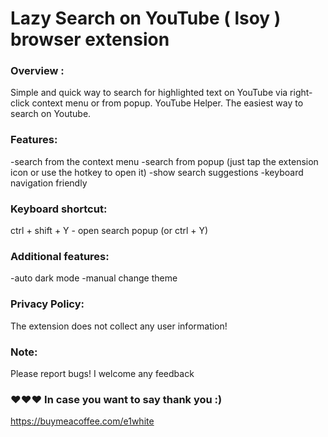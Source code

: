 # Lazy Search on YouTube ( lsoy ) browser extension

### Overview :
  Simple and quick way to search for highlighted text on YouTube via right-click context menu or from popup. YouTube Helper. The easiest way to search on Youtube.

### Features:
  -search from the context menu
  -search from popup (just tap the extension icon or use the hotkey to open it)
  -show search suggestions
  -keyboard navigation friendly

### Keyboard shortcut:
  ctrl + shift + Y - open search popup (or ctrl + Y)

### Additional features:
  -auto dark mode
  -manual change theme

### Privacy Policy:
  The extension does not collect any user information!

### Note:
  Please report bugs! I welcome any feedback

### ❤️❤️❤️ In case you want to say thank you :)
https://buymeacoffee.com/e1white
